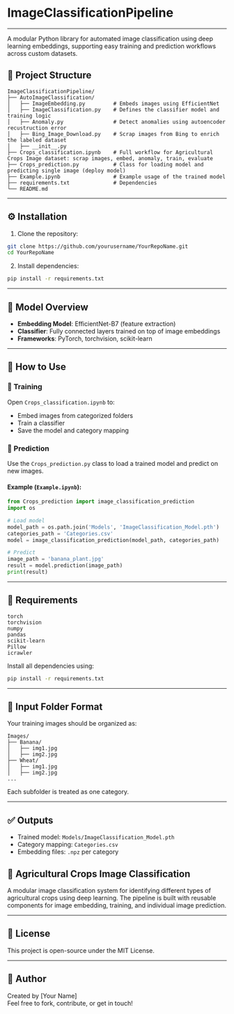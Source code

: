 # ImageClassificationPipeline

---
A modular Python library for automated image classification using deep learning embeddings, supporting easy training and prediction workflows across custom datasets.

## 📂 Project Structure
```
ImageClassificationPipeline/
├── AutoImageClassification/
│   ├── ImageEmbedding.py         # Embeds images using EfficientNet
│   ├── ImageClassification.py    # Defines the classifier model and training logic
│   ├── Anomaly.py                # Detect anomalies using autoencoder recustruction error
│   ├── Bing_Image_Download.py    # Scrap images from Bing to enrich the labeled dataset
│   ├── __init__.py
├── Crops_classification.ipynb    # Full workflow for Agricultural Crops Image dataset: scrap images, embed, anomaly, train, evaluate
├── Crops_prediction.py           # Class for loading model and predicting single image (deploy model)
├── Example.ipynb                 # Example usage of the trained model
├── requirements.txt              # Dependencies
└── README.md
```
---

## ⚙️ Installation

1. Clone the repository:
```bash
git clone https://github.com/yourusername/YourRepoName.git
cd YourRepoName
```

2. Install dependencies:
```bash
pip install -r requirements.txt
```

---

## 🧠 Model Overview

- **Embedding Model**: EfficientNet-B7 (feature extraction)
- **Classifier**: Fully connected layers trained on top of image embeddings
- **Frameworks**: PyTorch, torchvision, scikit-learn

---

## 📘 How to Use

### 📌 Training

Open `Crops_classification.ipynb` to:
- Embed images from categorized folders
- Train a classifier
- Save the model and category mapping

### 📌 Prediction

Use the `Crops_prediction.py` class to load a trained model and predict on new images.

#### Example (`Example.ipynb`):

```python
from Crops_prediction import image_classification_prediction
import os

# Load model
model_path = os.path.join('Models', 'ImageClassification_Model.pth')
categories_path = 'Categories.csv'
model = image_classification_prediction(model_path, categories_path)

# Predict
image_path = 'banana_plant.jpg'
result = model.prediction(image_path)
print(result)
```

---

## 🧾 Requirements

```
torch
torchvision
numpy
pandas
scikit-learn
Pillow
icrawler
```

Install all dependencies using:

```bash
pip install -r requirements.txt
```

---

## 📁 Input Folder Format

Your training images should be organized as:

```
Images/
├── Banana/
│   ├── img1.jpg
│   ├── img2.jpg
├── Wheat/
│   ├── img1.jpg
│   ├── img2.jpg
...
```

Each subfolder is treated as one category.

---

## ✅ Outputs

- Trained model: `Models/ImageClassification_Model.pth`
- Category mapping: `Categories.csv`
- Embedding files: `.npz` per category

## 🌾 Agricultural Crops Image Classification

A modular image classification system for identifying different types of agricultural crops using deep learning. The pipeline is built with reusable components for image embedding, training, and individual image prediction.

---


## 📌 License

This project is open-source under the MIT License.

---

## 👤 Author

Created by [Your Name]  
Feel free to fork, contribute, or get in touch!
